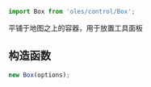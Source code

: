 ``` javascript
import Box from 'oles/control/Box';
```
平铺于地图之上的容器，用于放置工具面板

## 构造函数

```javascript
new Box(options);
```